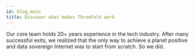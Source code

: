 ```yaml
---
id: blog_main
title: Discover what makes ThreeFold work
---
```

Our core team holds 20+ years experience in the tech industry. After many successful exits, we realized that the only way to achieve a planet positive and data sovereign Internet was to start from scratch. So we did. 

